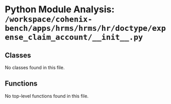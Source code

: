# Python Module Analysis: `/workspace/cohenix-bench/apps/hrms/hrms/hr/doctype/expense_claim_account/__init__.py`

## Classes

No classes found in this file.


## Functions

No top-level functions found in this file.
